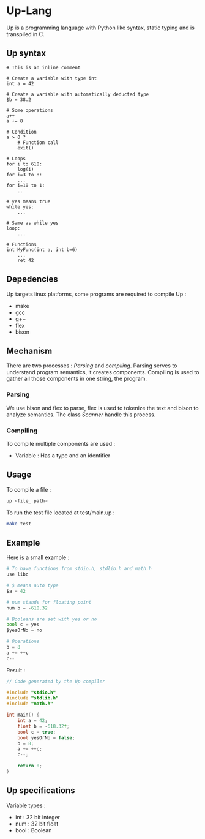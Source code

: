 # Up-Lang

Up is a programming language with Python like syntax, static typing and is transpiled in C.

## Up syntax

```
# This is an inline comment

# Create a variable with type int
int a = 42

# Create a variable with automatically deducted type
$b = 38.2

# Some operations
a++
a += 8

# Condition
a > 0 ?
    # Function call
    exit()

# Loops
for i to 618:
    log(i)
for i=3 to 8:
    ...
for i=10 to 1:
    ..

# yes means true
while yes:
    ...

# Same as while yes
loop:
    ...

# Functions
int MyFunc(int a, int b=6)
    ...
    ret 42
```

## Depedencies

Up targets linux platforms, some programs are required to compile Up :

- make
- gcc
- g++
- flex
- bison

## Mechanism

There are two processes : *Parsing* and *compiling*.
Parsing serves to understand program semantics, it creates components.
Compiling is used to gather all those components in one string, the program.

### Parsing

We use bison and flex to parse, flex is used to tokenize the text and
bison to analyze semantics. The class *Scanner* handle this process.

### Compiling

To compile multiple components are used :
- Variable : Has a type and an identifier

## Usage

To compile a file :

```sh
up <file_ path>
```

To run the test file located at test/main.up :

```sh
make test
```

## Example

Here is a small example :

```python
# To have functions from stdio.h, stdlib.h and math.h
use libc

# $ means auto type
$a = 42

# num stands for floating point
num b = -618.32

# Booleans are set with yes or no
bool c = yes
$yesOrNo = no

# Operations
b = 8
a += ++c
c--
```

Result :

```c
// Code generated by the Up compiler

#include "stdio.h"
#include "stdlib.h"
#include "math.h"

int main() {
    int a = 42;
    float b = -618.32f;
    bool c = true;
    bool yesOrNo = false;
    b = 8;
    a += ++c;
    c--;

    return 0;
}
```

## Up specifications

Variable types :

- int : 32 bit integer
- num : 32 bit float
- bool : Boolean

